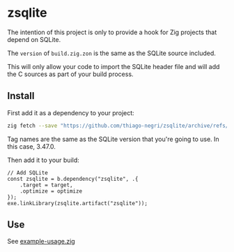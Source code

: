 # zsqlite

The intention of this project is only to provide a hook for Zig projects that depend on SQLite.

The `version` of `build.zig.zon` is the same as the SQLite source included.

This will only allow your code to import the SQLite header file and will add the C sources
as part of your build process.

## Install

First add it as a dependency to your project:

```sh
zig fetch --save "https://github.com/thiago-negri/zsqlite/archive/refs/tags/v3.47.0.tar.gz"
```

Tag names are the same as the SQLite version that you're going to use.  In this case, 3.47.0.

Then add it to your build:

```zig
// Add SQLite
const zsqlite = b.dependency("zsqlite", .{ 
    .target = target,
    .optimize = optimize 
});
exe.linkLibrary(zsqlite.artifact("zsqlite"));
```

## Use

See [example-usage.zig](./example-usage.zig)

